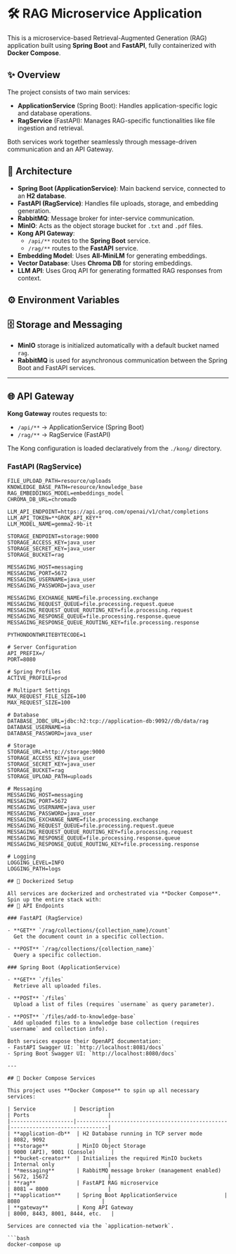 # 🛠️ RAG Microservice Application

This is a microservice-based Retrieval-Augmented Generation (RAG) application built using **Spring Boot** and **FastAPI**, fully containerized with **Docker Compose**.

## ✨ Overview

The project consists of two main services:
- **ApplicationService** (Spring Boot): Handles application-specific logic and database operations.
- **RagService** (FastAPI): Manages RAG-specific functionalities like file ingestion and retrieval.

Both services work together seamlessly through message-driven communication and an API Gateway.

## 🧩 Architecture

- **Spring Boot (ApplicationService)**: Main backend service, connected to an **H2 database**.
- **FastAPI (RagService)**: Handles file uploads, storage, and embedding generation.
- **RabbitMQ**: Message broker for inter-service communication.
- **MinIO**: Acts as the object storage bucket for `.txt` and `.pdf` files.
- **Kong API Gateway**:
  - `/api/**` routes to the **Spring Boot** service.
  - `/rag/**` routes to the **FastAPI** service.
- **Embedding Model**: Uses **All-MiniLM** for generating embeddings.
- **Vector Database**: Uses **Chroma DB** for storing embeddings.
- **LLM API**: Uses Groq API for generating formatted RAG responses from context.
## ⚙️ Environment Variables



## 🗄️ Storage and Messaging

- **MinIO** storage is initialized automatically with a default bucket named `rag`.
- **RabbitMQ** is used for asynchronous communication between the Spring Boot and FastAPI services.

---

## 🌐 API Gateway

**Kong Gateway** routes requests to:
- `/api/**` → ApplicationService (Spring Boot)
- `/rag/**` → RagService (FastAPI)

The Kong configuration is loaded declaratively from the `./kong/` directory.

### FastAPI (RagService)

```env
FILE_UPLOAD_PATH=resource/uploads
KNOWLEDGE_BASE_PATH=resource/knowledge_base
RAG_EMBEDDINGS_MODEL=embeddings_model
CHROMA_DB_URL=chromadb

LLM_API_ENDPOINT=https://api.groq.com/openai/v1/chat/completions
LLM_API_TOKEN=**GROK_API_KEY**
LLM_MODEL_NAME=gemma2-9b-it

STORAGE_ENDPOINT=storage:9000
STORAGE_ACCESS_KEY=java_user
STORAGE_SECRET_KEY=java_user
STORAGE_BUCKET=rag

MESSAGING_HOST=messaging
MESSAGING_PORT=5672
MESSAGING_USERNAME=java_user
MESSAGING_PASSWORD=java_user

MESSAGING_EXCHANGE_NAME=file.processing.exchange
MESSAGING_REQUEST_QUEUE=file.processing.request.queue
MESSAGING_REQUEST_QUEUE_ROUTING_KEY=file.processing.request
MESSAGING_RESPONSE_QUEUE=file.processing.response.queue
MESSAGING_RESPONSE_QUEUE_ROUTING_KEY=file.processing.response

PYTHONDONTWRITEBYTECODE=1

# Server Configuration
API_PREFIX=/
PORT=8080

# Spring Profiles
ACTIVE_PROFILE=prod

# Multipart Settings
MAX_REQUEST_FILE_SIZE=100
MAX_REQUEST_SIZE=100

# Database
DATABASE_JDBC_URL=jdbc:h2:tcp://application-db:9092//db/data/rag
DATABASE_USERNAME=sa
DATABASE_PASSWORD=java_user

# Storage
STORAGE_URL=http://storage:9000
STORAGE_ACCESS_KEY=java_user
STORAGE_SECRET_KEY=java_user
STORAGE_BUCKET=rag
STORAGE_UPLOAD_PATH=uploads

# Messaging
MESSAGING_HOST=messaging
MESSAGING_PORT=5672
MESSAGING_USERNAME=java_user
MESSAGING_PASSWORD=java_user
MESSAGING_EXCHANGE_NAME=file.processing.exchange
MESSAGING_REQUEST_QUEUE=file.processing.request.queue
MESSAGING_REQUEST_QUEUE_ROUTING_KEY=file.processing.request
MESSAGING_RESPONSE_QUEUE=file.processing.response.queue
MESSAGING_RESPONSE_QUEUE_ROUTING_KEY=file.processing.response

# Logging
LOGGING_LEVEL=INFO
LOGGING_PATH=logs

## 🐳 Dockerized Setup

All services are dockerized and orchestrated via **Docker Compose**. Spin up the entire stack with:
## 📜 API Endpoints

### FastAPI (RagService)

- **GET** `/rag/collections/{collection_name}/count`  
  Get the document count in a specific collection.

- **POST** `/rag/collections/{collection_name}`  
  Query a specific collection.

### Spring Boot (ApplicationService)

- **GET** `/files`  
  Retrieve all uploaded files.

- **POST** `/files`  
  Upload a list of files (requires `username` as query parameter).

- **POST** `/files/add-to-knowledge-base`  
  Add uploaded files to a knowledge base collection (requires `username` and collection info).

Both services expose their OpenAPI documentation:
- FastAPI Swagger UI: `http://localhost:8081/docs`
- Spring Boot Swagger UI: `http://localhost:8080/docs`

---

## 🐳 Docker Compose Services

This project uses **Docker Compose** to spin up all necessary services:

| Service            | Description                                    | Ports                         |
|--------------------|------------------------------------------------|-------------------------------|
| **application-db**  | H2 Database running in TCP server mode        | 8082, 9092                    |
| **storage**         | MinIO Object Storage                          | 9000 (API), 9001 (Console)     |
| **bucket-creator**  | Initializes the required MinIO buckets        | Internal only                 |
| **messaging**       | RabbitMQ message broker (management enabled)  | 5672, 15672                   |
| **rag**             | FastAPI RAG microservice                      | 8081 → 8000                   |
| **application**     | Spring Boot ApplicationService               | 8080                          |
| **gateway**         | Kong API Gateway                              | 8000, 8443, 8001, 8444, etc.   |

Services are connected via the `application-network`.

```bash
docker-compose up
